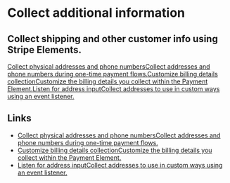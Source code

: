 # Collect additional information

## Collect shipping and other customer info using Stripe Elements.

[Collect physical addresses and phone numbersCollect addresses and phone numbers
during one-time payment
flows.](https://docs.stripe.com/payments/advanced/collect-addresses)[Customize
billing details collectionCustomize the billing details you collect within the
Payment
Element.](https://docs.stripe.com/payments/payment-element/control-billing-details-collection)[Listen
for address inputCollect addresses to use in custom ways using an event
listener.](https://docs.stripe.com/elements/address-element/collect-addresses)

## Links

- [Collect physical addresses and phone numbersCollect addresses and phone
numbers during one-time payment
flows.](https://docs.stripe.com/payments/advanced/collect-addresses)
- [Customize billing details collectionCustomize the billing details you collect
within the Payment
Element.](https://docs.stripe.com/payments/payment-element/control-billing-details-collection)
- [Listen for address inputCollect addresses to use in custom ways using an
event
listener.](https://docs.stripe.com/elements/address-element/collect-addresses)